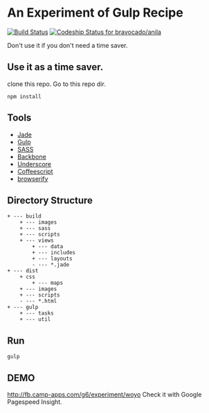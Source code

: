 # An Experiment of Gulp Recipe

[![Build Status](https://travis-ci.org/bravocado/brv-gulp-recipe.svg?branch=master)](https://travis-ci.org/bravocado/brv-gulp-recipe)
[ ![Codeship Status for bravocado/anila](https://www.codeship.io/projects/66ef3830-3c4f-0132-eaa1-769cac91126e/status)](https://www.codeship.io/projects/42939)

Don't use it if you don't need a time saver.

## Use it as a time saver.

clone this repo. Go to this repo dir.

`npm install`

## Tools
- [Jade](http://jade-lang.com/)
- [Gulp](http://gulpjs.com/)
- [SASS](http://sass-lang.com/)
- [Backbone](http://backbonejs.org/)
- [Underscore](http://underscorejs.org/)
- [Coffeescript](http://coffeescript.org/)
- [browserify](http://browserify.org/)

## Directory Structure

```
+ --- build
	+ --- images
	+ --- sass
	+ --- scripts
	+ --- views
		+ --- data
		+ --- includes
		+ --- layouts
		- --- *.jade
+ --- dist
	+ css
		+ --- maps
	+ --- images
	+ --- scripts
	- --- *.html
+ --- gulp
	+ --- tasks
	+ --- util
```


## Run

`gulp`


## DEMO

http://fb.camp-apps.com/g6/experiment/woyo
Check it with Google Pagespeed Insight.